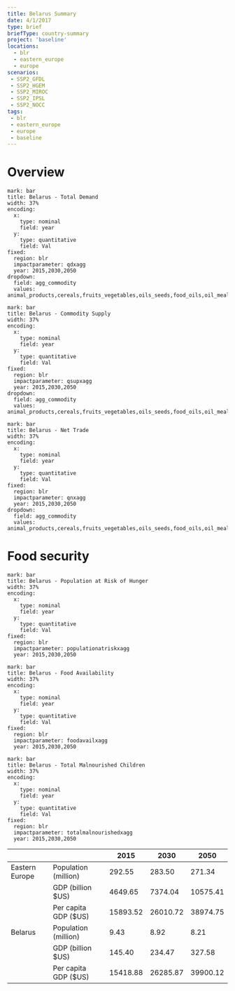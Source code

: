 ```yaml
---
title: Belarus Summary
date: 4/1/2017
type: brief
briefType: country-summary
project: 'baseline'
locations:
  - blr
  - eastern_europe
  - europe
scenarios:
 - SSP2_GFDL
 - SSP2_HGEM
 - SSP2_MIROC
 - SSP2_IPSL
 - SSP2_NOCC
tags:
 - blr
 - eastern_europe
 - europe
 - baseline
---
```

# Overview 

```chart
mark: bar
title: Belarus - Total Demand
width: 37%
encoding:
  x:
    type: nominal
    field: year
  y:
    type: quantitative
    field: Val
fixed:
  region: blr
  impactparameter: qdxagg
  year: 2015,2030,2050
dropdown:
  field: agg_commodity
  values: animal_products,cereals,fruits_vegetables,oils_seeds,food_oils,oil_meals,other,pulses,roots_tubers,sugar
```

```chart
mark: bar
title: Belarus - Commodity Supply
width: 37%
encoding:
  x:
    type: nominal
    field: year
  y:
    type: quantitative
    field: Val
fixed:
  region: blr
  impactparameter: qsupxagg
  year: 2015,2030,2050
dropdown:
  field: agg_commodity
  values: animal_products,cereals,fruits_vegetables,oils_seeds,food_oils,oil_meals,other,pulses,roots_tubers,sugar
```

```chart
mark: bar
title: Belarus - Net Trade
width: 37%
encoding:
  x:
    type: nominal
    field: year
  y:
    type: quantitative
    field: Val
fixed:
  region: blr
  impactparameter: qnxagg
  year: 2015,2030,2050
dropdown:
  field: agg_commodity
  values: animal_products,cereals,fruits_vegetables,oils_seeds,food_oils,oil_meals,other,pulses,roots_tubers,sugar
```

# Food security

```chart
mark: bar
title: Belarus - Population at Risk of Hunger
width: 37%
encoding:
  x:
    type: nominal
    field: year
  y:
    type: quantitative
    field: Val
fixed:
  region: blr
  impactparameter: populationatriskxagg
  year: 2015,2030,2050
```

```chart
mark: bar
title: Belarus - Food Availability
width: 37%
encoding:
  x:
    type: nominal
    field: year
  y:
    type: quantitative
    field: Val
fixed:
  region: blr
  impactparameter: foodavailxagg
  year: 2015,2030,2050
```

```chart
mark: bar
title: Belarus - Total Malnourished Children
width: 37%
encoding:
  x:
    type: nominal
    field: year
  y:
    type: quantitative
    field: Val
fixed:
  region: blr
  impactparameter: totalmalnourishedxagg
  year: 2015,2030,2050
```

|   |   | 2015 | 2030 | 2050 |
|---|---|---|---|---|
| Eastern Europe | Population (million) | 292.55 | 283.50 | 271.34 |
|  | GDP (billion $US) | 4649.65 | 7374.04 | 10575.41 |
|  | Per capita GDP ($US) | 15893.52 | 26010.72 | 38974.75 |
| Belarus | Population (million) | 9.43 | 8.92 | 8.21 |
|  | GDP (billion $US) | 145.40 | 234.47 | 327.58 |
|  | Per capita GDP ($US) | 15418.88| 26285.87| 39900.12|